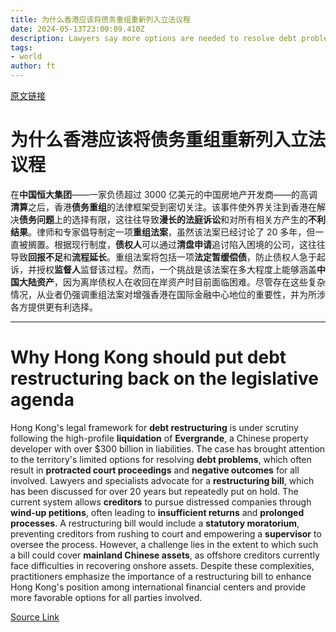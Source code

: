 ```yaml
---
title: 为什么香港应该将债务重组重新列入立法议程
date: 2024-05-13T23:00:09.410Z
description: Lawyers say more options are needed to resolve debt problems than simply ‘lose-lose’ liquidations
tags: 
- world
author: ft
---
```


[原文链接](https://ft.com/content/41d4c08f-77ec-4dd0-93c0-5fedb9f180f7)

# 为什么香港应该将债务重组重新列入立法议程

在**中国恒大集团**——一家负债超过 3000 亿美元的中国房地产开发商——的高调**清算**之后，香港**债务重组**的法律框架受到密切关注。该事件使外界关注到香港在解决**债务问题**上的选择有限，这往往导致**漫长的法庭诉讼**和对所有相关方产生的**不利结果**。律师和专家倡导制定一项**重组法案**，虽然该法案已经讨论了 20 多年，但一直被搁置。根据现行制度，**债权人**可以通过**清盘申请**追讨陷入困境的公司，这往往导致**回报不足**和**流程延长**。重组法案将包括一项**法定暂缓偿债**，防止债权人急于起诉，并授权**监督人**监督该过程。然而，一个挑战是该法案在多大程度上能够涵盖**中国大陆资产**，因为离岸债权人在收回在岸资产时目前面临困难。尽管存在这些复杂情况，从业者仍强调重组法案对增强香港在国际金融中心地位的重要性，并为所涉各方提供更有利选择。

---

# Why Hong Kong should put debt restructuring back on the legislative agenda

Hong Kong's legal framework for **debt restructuring** is under scrutiny following the high-profile **liquidation** of **Evergrande**, a Chinese property developer with over $300 billion in liabilities. The case has brought attention to the territory's limited options for resolving **debt problems**, which often result in **protracted court proceedings** and **negative outcomes** for all involved. Lawyers and specialists advocate for a **restructuring bill**, which has been discussed for over 20 years but repeatedly put on hold. The current system allows **creditors** to pursue distressed companies through **wind-up petitions**, often leading to **insufficient returns** and **prolonged processes**. A restructuring bill would include a **statutory moratorium**, preventing creditors from rushing to court and empowering a **supervisor** to oversee the process. However, a challenge lies in the extent to which such a bill could cover **mainland Chinese assets**, as offshore creditors currently face difficulties in recovering onshore assets. Despite these complexities, practitioners emphasize the importance of a restructuring bill to enhance Hong Kong's position among international financial centers and provide more favorable options for all parties involved.

[Source Link](https://ft.com/content/41d4c08f-77ec-4dd0-93c0-5fedb9f180f7)

